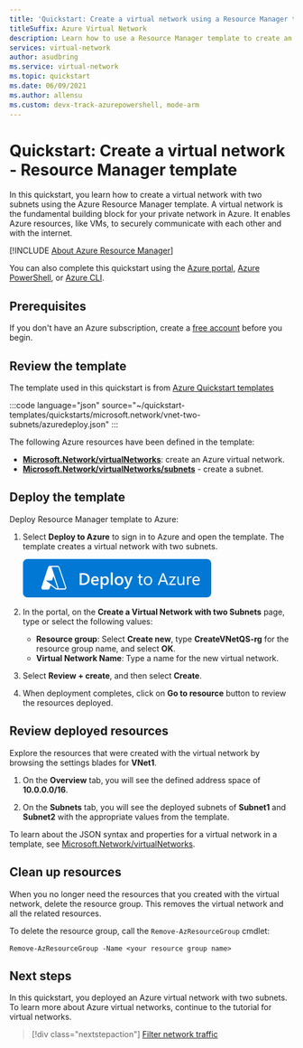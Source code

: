 ```yaml
---
title: 'Quickstart: Create a virtual network using a Resource Manager template'
titleSuffix: Azure Virtual Network
description: Learn how to use a Resource Manager template to create an Azure virtual network.
services: virtual-network
author: asudbring
ms.service: virtual-network
ms.topic: quickstart
ms.date: 06/09/2021
ms.author: allensu
ms.custom: devx-track-azurepowershell, mode-arm
---
```


# Quickstart: Create a virtual network - Resource Manager template

In this quickstart, you learn how to create a virtual network with two subnets using the Azure Resource Manager template. A virtual network is the fundamental building block for your private network in Azure. It enables Azure resources, like VMs, to securely communicate with each other and with the internet.


[!INCLUDE [About Azure Resource Manager](../../includes/resource-manager-quickstart-introduction.md)]

You can also complete this quickstart using the [Azure portal](quick-create-portal.md), [Azure PowerShell](quick-create-powershell.md), or [Azure CLI](quick-create-cli.md).

## Prerequisites

If you don't have an Azure subscription, create a [free account](https://azure.microsoft.com/free/?WT.mc_id=A261C142F) before you begin.

## Review the template

The template used in this quickstart is from [Azure Quickstart templates](https://github.com/Azure/azure-quickstart-templates/blob/master/quickstarts/microsoft.network/vnet-two-subnets/azuredeploy.json)

:::code language="json" source="~/quickstart-templates/quickstarts/microsoft.network/vnet-two-subnets/azuredeploy.json" :::

The following Azure resources have been defined in the template:
- [**Microsoft.Network/virtualNetworks**](/azure/templates/microsoft.network/virtualnetworks): create an Azure virtual network.
-  [**Microsoft.Network/virtualNetworks/subnets**](/azure/templates/microsoft.network/virtualnetworks/subnets) - create a subnet.

## Deploy the template

Deploy Resource Manager template to Azure:

1. Select **Deploy to Azure** to sign in to Azure and open the template. The template creates a virtual network with two subnets.

   [![Deploy to Azure](../media/template-deployments/deploy-to-azure.svg)](https://portal.azure.com/#create/Microsoft.Template/uri/https%3A%2F%2Fraw.githubusercontent.com%2FAzure%2Fazure-quickstart-templates%2Fmaster%2Fquickstarts%2Fmicrosoft.network%2Fvnet-two-subnets%2Fazuredeploy.json)

2. In the portal, on the **Create a Virtual Network with two Subnets** page, type or select the following values:
   - **Resource group**: Select **Create new**, type **CreateVNetQS-rg** for the resource group name, and select **OK**.
   - **Virtual Network Name**: Type a name for the new virtual network.
3. Select **Review + create**, and then select **Create**.
1. When deployment completes, click on **Go to resource** button to review the resources deployed.

## Review deployed resources

Explore the resources that were created with the virtual network by browsing the settings blades for **VNet1**. 

1. On the **Overview** tab, you will see the defined address space of **10.0.0.0/16**.

2. On the **Subnets** tab, you will see the deployed subnets of **Subnet1** and **Subnet2** with the appropriate values from the template.

To learn about the JSON syntax and properties for a virtual network in a template, see [Microsoft.Network/virtualNetworks](/azure/templates/microsoft.network/virtualnetworks).

## Clean up resources

When you no longer need the resources that you created with the virtual network, delete the resource group. This removes the virtual network and all the related resources.

To delete the resource group, call the `Remove-AzResourceGroup` cmdlet:

```azurepowershell-interactive
Remove-AzResourceGroup -Name <your resource group name>
```

## Next steps
In this quickstart, you deployed an Azure virtual network with two subnets. To learn more about Azure virtual networks, continue to the tutorial for virtual networks.

> [!div class="nextstepaction"]
> [Filter network traffic](tutorial-filter-network-traffic.md)

